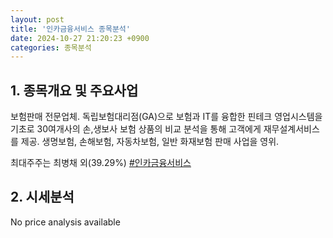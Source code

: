```yaml
---
layout: post
title: '인카금융서비스 종목분석'
date: 2024-10-27 21:20:23 +0900
categories: 종목분석
---
```


## 1. 종목개요 및 주요사업

보험판매 전문업체. 독립보험대리점(GA)으로 보험과 IT를 융합한 핀테크 영업시스템을 기초로 30여개사의 손,생보사 보험 상품의 비교 분석을 통해 고객에게 재무설계서비스를 제공. 생명보험, 손해보험, 자동차보험, 일반 화재보험 판매 사업을 영위.

최대주주는 최병채 외(39.29%)
[#인카금융서비스](#)

## 2. 시세분석

No price analysis available
